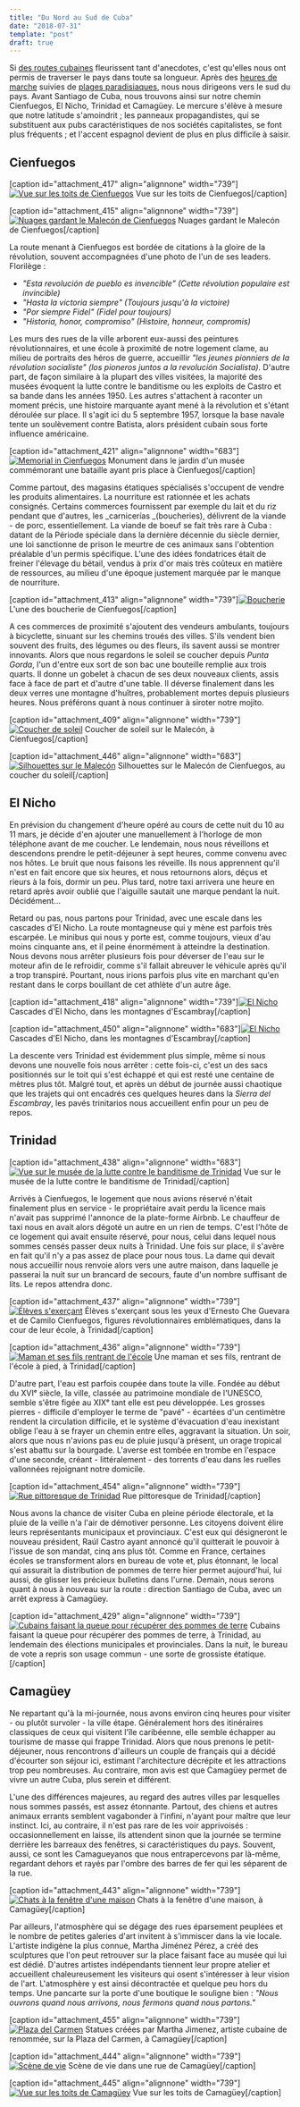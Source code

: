 ```yaml
---
title: "Du Nord au Sud de Cuba"
date: "2018-07-31"
template: "post"
draft: true
---
```


Si [des routes cubaines](https://anothervyou.world/des-routes-cubaines/) fleurissent tant d'anecdotes, c'est qu'elles nous ont permis de traverser le pays dans toute sa longueur. Après des [heures de marche](https://anothervyou.world/dans-la-vallee-de-vinales/) suivies de [plages paradisiaques](https://anothervyou.world/journee-femme-baie-des-cochons/), nous nous dirigeons vers le sud du pays. Avant Santiago de Cuba, nous trouvons ainsi sur notre chemin Cienfuegos, El Nicho, Trinidad et Camagüey. Le mercure s'élève à mesure que notre latitude s'amoindrit ; les panneaux propagandistes, qui se substituent aux pubs caractéristiques de nos sociétés capitalistes, se font plus fréquents ; et l'accent espagnol devient de plus en plus difficile à saisir.

## Cienfuegos

\[caption id="attachment\_417" align="alignnone" width="739"\][![Vue sur les toits de Cienfuegos](https://anothervyou.world/wp-content/uploads/2018/07/DSC_7685-1024x683.jpg)](https://anothervyou.world/wp-content/uploads/2018/07/DSC_7685.jpg) Vue sur les toits de Cienfuegos\[/caption\]

\[caption id="attachment\_415" align="alignnone" width="739"\][![Nuages gardant le Malecón de Cienfuegos](https://anothervyou.world/wp-content/uploads/2018/07/DSC_7715-1024x683.jpg)](https://anothervyou.world/wp-content/uploads/2018/07/DSC_7715.jpg) Nuages gardant le Malecón de Cienfuegos\[/caption\]

La route menant à Cienfuegos est bordée de citations à la gloire de la révolution, souvent accompagnées d'une photo de l'un de ses leaders. Florilège :

- _"Esta revolución de pueblo es invencible" (Cette révolution populaire est invincible)_
- _"Hasta la victoria siempre" (Toujours jusqu'à la victoire)_
- _"Por siempre Fidel" (Fidel pour toujours)_
- _"Historia, honor, compromiso" (Histoire, honneur, compromis)_

Les murs des rues de la ville arborent eux-aussi des peintures révolutionnaires, et une école à proximité de notre logement clame, au milieu de portraits des héros de guerre, accueillir _"les jeunes pionniers de la révolution socialiste" (los pioneros juntos a la revolución Socialista)_. D'autre part, de façon similaire à la plupart des villes visitées, la majorité des musées évoquent la lutte contre le banditisme ou les exploits de Castro et sa bande dans les années 1950. Les autres s'attachent à raconter un moment précis, une histoire marquante ayant mené à la révolution et s'étant déroulée sur place. Il s'agit ici du 5 septembre 1957, lorsque la base navale tente un soulèvement contre Batista, alors président cubain sous forte influence américaine.

\[caption id="attachment\_421" align="alignnone" width="683"\][![Memorial in Cienfuegos](https://anothervyou.world/wp-content/uploads/2018/07/DSC_7668-683x1024.jpg)](https://anothervyou.world/wp-content/uploads/2018/07/DSC_7668.jpg) Monument dans le jardin d'un musée commémorant une bataille ayant pris place à Cienfuegos\[/caption\]

Comme partout, des magasins étatiques spécialisés s'occupent de vendre les produits alimentaires. La nourriture est rationnée et les achats consignés. Certains commerces fournissent par exemple du lait et du riz pendant que d'autres, les _carnicerías _(boucheries), délivrent de la viande - de porc, essentiellement. La viande de boeuf se fait très rare à Cuba : datant de la Période spéciale dans la dernière décennie du siècle dernier, une loi sanctionne de prison le meurtre de ces animaux sans l'obtention préalable d'un permis spécifique. L'une des idées fondatrices était de freiner l'élevage du bétail, vendus à prix d'or mais très coûteux en matière de ressources, au milieu d'une époque justement marquée par le manque de nourriture.

\[caption id="attachment\_413" align="alignnone" width="739"\][![Boucherie](https://anothervyou.world/wp-content/uploads/2018/07/DSC_7639-1024x683.jpg)](https://anothervyou.world/wp-content/uploads/2018/07/DSC_7639.jpg) L'une des boucherie de Cienfuegos\[/caption\]

A ces commerces de proximité s'ajoutent des vendeurs ambulants, toujours à bicyclette, sinuant sur les chemins troués des villes. S'ils vendent bien souvent des fruits, des légumes ou des fleurs, ils savent aussi se montrer innovants. Alors que nous regardons le soleil se coucher depuis _Punta Gorda_, l'un d'entre eux sort de son bac une bouteille remplie aux trois quarts. Il donne un gobelet à chacun de ses deux nouveaux clients, assis face à face de part et d'autre d'une table. Il déverse finalement dans les deux verres une montagne d'huîtres, probablement mortes depuis plusieurs heures. Nous préférons quant à nous continuer à siroter notre mojito.

\[caption id="attachment\_409" align="alignnone" width="739"\][![Coucher de soleil](https://anothervyou.world/wp-content/uploads/2018/07/DSC_7732-1024x683.jpg)](https://anothervyou.world/wp-content/uploads/2018/07/DSC_7732.jpg) Coucher de soleil sur le Malecón, à Cienfuegos\[/caption\]

\[caption id="attachment\_446" align="alignnone" width="683"\][![Silhouettes sur le Malecón](https://anothervyou.world/wp-content/uploads/2018/07/DSC_7752-683x1024.jpg)](https://anothervyou.world/wp-content/uploads/2018/07/DSC_7752.jpg) Silhouettes sur le Malecón de Cienfuegos, au coucher du soleil\[/caption\]

## El Nicho

En prévision du changement d'heure opéré au cours de cette nuit du 10 au 11 mars, je décide d'en ajouter une manuellement à l'horloge de mon téléphone avant de me coucher. Le lendemain, nous nous réveillons et descendons prendre le petit-déjeuner à sept heures, comme convenu avec nos hôtes. Le bruit que nous faisons les réveille. Ils nous apprennent qu'il n'est en fait encore que six heures, et nous retournons alors, déçus et rieurs à la fois, dormir un peu. Plus tard, notre taxi arrivera une heure en retard après avoir oublié que l'aiguille sautait une marque pendant la nuit. Décidément...

Retard ou pas, nous partons pour Trinidad, avec une escale dans les cascades d'El Nicho. La route montagneuse qui y mène est parfois très escarpée. Le minibus qui nous y porte est, comme toujours, vieux d'au moins cinquante ans, et il peine énormément à atteindre la destination. Nous devons nous arrêter plusieurs fois pour déverser de l'eau sur le moteur afin de le refroidir, comme s'il fallait abreuver le véhicule après qu'il a trop transpiré. Pourtant, nous irions parfois plus vite en marchant qu'en restant dans le corps bouillant de cet athlète d'un autre âge.

\[caption id="attachment\_418" align="alignnone" width="739"\][![El Nicho](https://anothervyou.world/wp-content/uploads/2018/07/DSC_7792-1024x683.jpg)](https://anothervyou.world/wp-content/uploads/2018/07/DSC_7792.jpg) Cascades d'El Nicho, dans les montagnes d'Escambray\[/caption\]

\[caption id="attachment\_450" align="alignnone" width="683"\][![El Nicho](https://anothervyou.world/wp-content/uploads/2018/07/DSC_7783-683x1024.jpg)](https://anothervyou.world/wp-content/uploads/2018/07/DSC_7783.jpg) Cascades d'El Nicho, dans les montagnes d'Escambray\[/caption\]

La descente vers Trinidad est évidemment plus simple, même si nous devons une nouvelle fois nous arrêter : cette fois-ci, c'est un des sacs positionnés sur le toit qui s'est échappé et qui est resté une centaine de mètres plus tôt. Malgré tout, et après un début de journée aussi chaotique que les trajets qui ont encadrés ces quelques heures dans la _Sierra del Escambray_, les pavés trinitarios nous accueillent enfin pour un peu de repos.

## Trinidad

\[caption id="attachment\_438" align="alignnone" width="683"\][![Vue sur le musée de la lutte contre le banditisme de Trinidad](https://anothervyou.world/wp-content/uploads/2018/07/DSC_8021-683x1024.jpg)](https://anothervyou.world/wp-content/uploads/2018/07/DSC_8021.jpg) Vue sur le musée de la lutte contre le banditisme de Trinidad\[/caption\]

Arrivés à Cienfuegos, le logement que nous avions réservé n'était finalement plus en service - le propriétaire avait perdu la licence mais n'avait pas supprimé l'annonce de la plate-forme Airbnb. Le chauffeur de taxi nous en avait alors dégoté un autre en un rien de temps. C'est l'hôte de ce logement qui avait ensuite réservé, pour nous, celui dans lequel nous sommes censés passer deux nuits à Trinidad. Une fois sur place, il s'avère en fait qu'il n'y a pas assez de place pour nous tous. La dame qui devait nous accueillir nous renvoie alors vers une autre maison, dans laquelle je passerai la nuit sur un brancard de secours, faute d'un nombre suffisant de lits. Le repos attendra donc.

\[caption id="attachment\_437" align="alignnone" width="739"\][![Élèves s'exerçant](https://anothervyou.world/wp-content/uploads/2018/07/DSC_8004-1024x683.jpg)](https://anothervyou.world/wp-content/uploads/2018/07/DSC_8004.jpg) Élèves s'exerçant sous les yeux d'Ernesto Che Guevara et de Camilo Cienfuegos, figures révolutionnaires emblématiques, dans la cour de leur école, à Trinidad\[/caption\]

\[caption id="attachment\_436" align="alignnone" width="739"\][![Maman et ses fils rentrant de l'école](https://anothervyou.world/wp-content/uploads/2018/07/DSC_7940-1024x683.jpg)](https://anothervyou.world/wp-content/uploads/2018/07/DSC_7940.jpg) Une maman et ses fils, rentrant de l'école à pied, à Trinidad\[/caption\]

D'autre part, l'eau est parfois coupée dans toute la ville. Fondée au début du XVIᵉ siècle, la ville, classée au patrimoine mondiale de l'UNESCO, semble s'être figée au XIXᵉ tant elle est peu développée. Les grosses pierres - difficile d'employer le terme de "pavé" - écartées d'un centimètre rendent la circulation difficile, et le système d'évacuation d'eau inexistant oblige l'eau à se frayer un chemin entre elles, aggravant la situation. Un soir, alors que nous n'avions pas eu de pluie jusqu'à présent, un orage tropical s'est abattu sur la bourgade. L'averse est tombée en trombe en l'espace d'une seconde, créant - littéralement - des torrents d'eau dans les ruelles vallonnées rejoignant notre domicile.

\[caption id="attachment\_454" align="alignnone" width="739"\][![Rue pittoresque de Trinidad](https://anothervyou.world/wp-content/uploads/2018/07/DSC_7953-1024x699.jpg)](https://anothervyou.world/wp-content/uploads/2018/07/DSC_7953.jpg) Rue pittoresque de Trinidad\[/caption\]

Nous avons la chance de visiter Cuba en pleine période électorale, et la pluie de la veille n'a l'air de démotiver personne. Les citoyens doivent élire leurs représentants municipaux et provinciaux. C'est eux qui désigneront le nouveau président, Raúl Castro ayant annoncé qu'il quitterait le pouvoir à l'issue de son mandat, cinq ans plus tôt. Comme en France, certaines écoles se transforment alors en bureau de vote et, plus étonnant, le local qui assurait la distribution de pommes de terre hier permet aujourd'hui, lui aussi, de glisser les précieux bulletins dans l'urne. Demain, nous serons quant à nous à nouveau sur la route : direction Santiago de Cuba, avec un arrêt express à Camagüey.

\[caption id="attachment\_429" align="alignnone" width="739"\][![Cubains faisant la queue pour récupérer des pommes de terre](https://anothervyou.world/wp-content/uploads/2018/07/DSC_7881-1024x683.jpg)](https://anothervyou.world/wp-content/uploads/2018/07/DSC_7881.jpg) Cubains faisant la queue pour récupérer des pommes de terre, à Trinidad, au lendemain des élections municipales et provinciales. Dans la nuit, le bureau de vote a repris son usage commun - une sorte de grossiste étatique.\[/caption\]

## Camagüey

Ne repartant qu'à la mi-journée, nous avons environ cinq heures pour visiter - ou plutôt survoler - la ville étape. Généralement hors des itinéraires classiques de ceux qui visitent l'île caribéenne, elle semble échapper au tourisme de masse qui frappe Trinidad. Alors que nous prenons le petit-déjeuner, nous rencontrons d'ailleurs un couple de français qui a décidé d'écourter son séjour ici, estimant l'architecture décrépite et les attractions trop peu nombreuses. Au contraire, mon avis est que Camagüey permet de vivre un autre Cuba, plus serein et différent.

L'une des différences majeures, au regard des autres villes par lesquelles nous sommes passés, est assez étonnante. Partout, des chiens et autres animaux errants semblent vagabonder à l'infini, n'ayant pour maître que leur instinct. Ici, au contraire, il n'est pas rare de les voir apprivoisés : occasionnellement en laisse, ils attendent sinon que la journée se termine derrière les barreaux des fenêtres, si caractéristiques du pays. Souvent, aussi, ce sont les Camagueyanos que nous entrapercevons par là-même, regardant dehors et rayés par l'ombre des barres de fer qui les séparent de la rue.

\[caption id="attachment\_443" align="alignnone" width="739"\][![Chats à la fenêtre d'une maison](https://anothervyou.world/wp-content/uploads/2018/07/DSC_8086-1024x683.jpg)](https://anothervyou.world/wp-content/uploads/2018/07/DSC_8086.jpg) Chats à la fenêtre d'une maison, à Camagüey\[/caption\]

Par ailleurs, l'atmosphère qui se dégage des rues éparsement peuplées et le nombre de petites galeries d'art invitent à s'immiscer dans la vie locale. L'artiste indigène la plus connue, Martha Jiménez Pérez, a créé des sculptures que l'on peut retrouver sur la place faisant face au musée qui lui est dédié. D'autres artistes indépendants tiennent leur propre atelier et accueillent chaleureusement les visiteurs qui osent s'intéresser à leur vision de l'art. L'atmosphère y est ainsi décontractée et quelque peu hors du temps. Une pancarte sur la porte d'une boutique le souligne bien : _"Nous ouvrons quand nous arrivons, nous fermons quand nous partons."_

\[caption id="attachment\_455" align="alignnone" width="739"\][![Plaza del Carmen](https://anothervyou.world/wp-content/uploads/2018/07/DSC_8055-1024x683.jpg)](https://anothervyou.world/wp-content/uploads/2018/07/DSC_8055.jpg) Statues créées par Martha Jimenez, artiste cubaine de renommée, sur la Plaza del Carmen, à Camagüey\[/caption\]

\[caption id="attachment\_444" align="alignnone" width="739"\][![Scène de vie](https://anothervyou.world/wp-content/uploads/2018/07/DSC_8095-1024x683.jpg)](https://anothervyou.world/wp-content/uploads/2018/07/DSC_8095.jpg) Scène de vie dans une rue de Camagüey\[/caption\]

\[caption id="attachment\_445" align="alignnone" width="739"\][![Vue sur les toits de Camagüey](https://anothervyou.world/wp-content/uploads/2018/07/DSC_8127-1024x683.jpg)](https://anothervyou.world/wp-content/uploads/2018/07/DSC_8127.jpg) Vue sur les toits de Camagüey\[/caption\]
